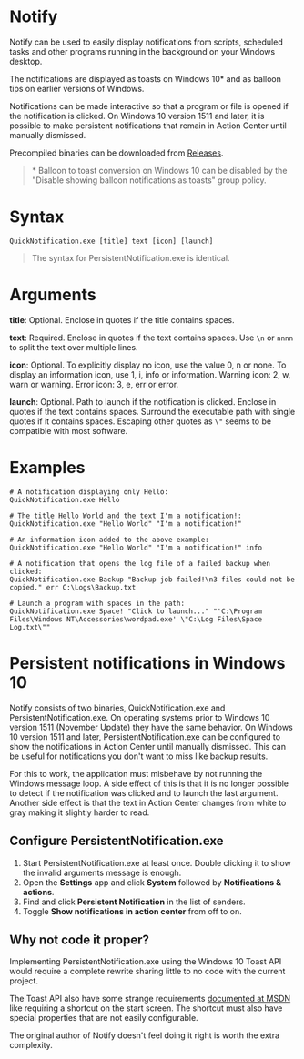 # Notify
Notify can be used to easily display notifications from scripts, scheduled tasks and other programs running in the background on your Windows desktop.

The notifications are displayed as toasts on Windows 10* and as balloon tips on earlier versions of Windows.

Notifications can be made interactive so that a program or file is opened if the notification is clicked.
On Windows 10 version 1511 and later, it is possible to make persistent notifications that remain in Action Center until manually dismissed.

Precompiled binaries can be downloaded from [Releases](https://github.com/vertecx/notify/releases).

> \* Balloon to toast conversion on Windows 10 can be disabled by the "Disable showing balloon notifications as toasts" group policy.   

# Syntax
`QuickNotification.exe [title] text [icon] [launch]`

> The syntax for PersistentNotification.exe is identical.

# Arguments
**title**: Optional. Enclose in quotes if the title contains spaces.

**text**: Required. Enclose in quotes if the text contains spaces. Use `\n` or `nnnn` to split the text over multiple lines.

**icon**: Optional. To explicitly display no icon, use the value 0, n or none. To display an information icon, use 1, i, info or information. Warning icon: 2, w, warn or warning. Error icon: 3, e, err or error.

**launch**: Optional. Path to launch if the notification is clicked. Enclose in quotes if the text contains spaces. Surround the executable path with single quotes if it contains spaces. Escaping other quotes as `\"` seems to be compatible with most software.

# Examples
````
# A notification displaying only Hello:
QuickNotification.exe Hello

# The title Hello World and the text I'm a notification!:
QuickNotification.exe "Hello World" "I'm a notification!"

# An information icon added to the above example:
QuickNotification.exe "Hello World" "I'm a notification!" info

# A notification that opens the log file of a failed backup when clicked:
QuickNotification.exe Backup "Backup job failed!\n3 files could not be copied." err C:\Logs\Backup.txt

# Launch a program with spaces in the path:
QuickNotification.exe Space! "Click to launch..." "'C:\Program Files\Windows NT\Accessories\wordpad.exe' \"C:\Log Files\Space Log.txt\""
````

# Persistent notifications in Windows 10
Notify consists of two binaries, QuickNotification.exe and PersistentNotification.exe.
On operating systems prior to Windows 10 version 1511 (November Update) they have the same behavior.
On Windows 10 version 1511 and later, PersistentNotification.exe can be configured to show the notifications in Action Center until manually dismissed.
This can be useful for notifications you don't want to miss like backup results.

For this to work, the application must misbehave by not running the Windows message loop.
A side effect of this is that it is no longer possible to detect if the notification was clicked and to launch the last argument.
Another side effect is that the text in Action Center changes from white to gray making it slightly harder to read.

## Configure PersistentNotification.exe
1. Start PersistentNotification.exe at least once. Double clicking it to show the invalid arguments message is enough.
2. Open the **Settings** app and click **System** followed by **Notifications & actions**.
3. Find and click **Persistent Notification** in the list of senders.
4. Toggle **Show notifications in action center** from off to on.

## Why not code it proper?
Implementing PersistentNotification.exe using the Windows 10 Toast API would require a complete rewrite sharing little to no code with the current project.

The Toast API also have some strange requirements [documented at MSDN](https://blogs.msdn.microsoft.com/tiles_and_toasts/2015/10/16/quickstart-handling-toast-activations-from-win32-apps-in-windows-10/) like requiring a shortcut on the start screen. The shortcut must also have special properties that are not easily configurable.

The original author of Notify doesn't feel doing it right is worth the extra complexity.
